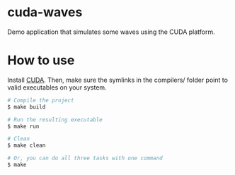 cuda-waves
==========

Demo application that simulates some waves using the CUDA platform.

How to use
==========

Install [CUDA](http://www.nvidia.com/object/cuda_home_new.html). Then, make sure the symlinks in the compilers/ folder point to valid executables on your system.

```bash
# Compile the project
$ make build

# Run the resulting executable
$ make run

# Clean 
$ make clean

# Or, you can do all three tasks with one command
$ make
```
